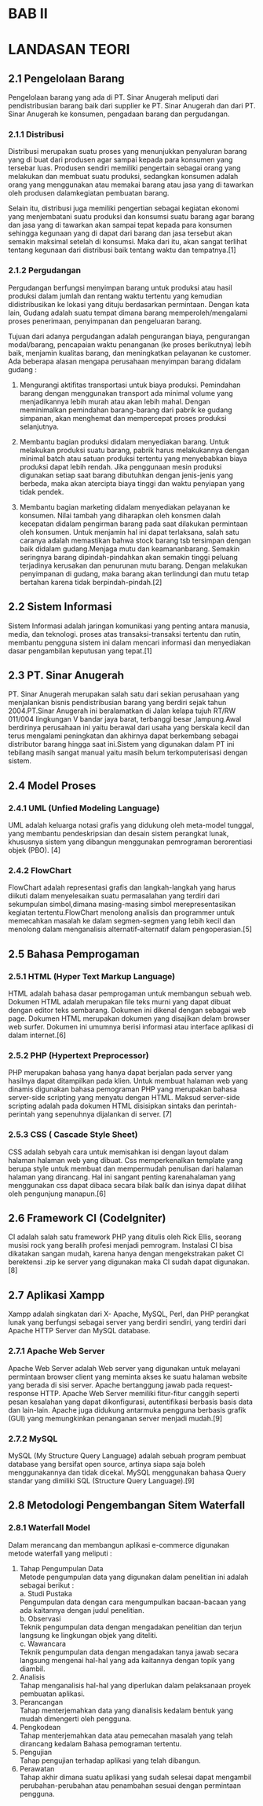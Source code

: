 # BAB II
# LANDASAN TEORI

## 2.1	Pengelolaan Barang

Pengelolaan barang yang ada di PT. Sinar Anugerah meliputi dari pendistribusian barang baik dari supplier ke PT. Sinar Anugerah dan dari PT. Sinar Anugerah ke konsumen, pengadaan barang dan pergudangan.<br>

### 2.1.1	Distribusi

Distribusi merupakan suatu proses yang menunjukkan penyaluran barang yang di buat dari produsen agar sampai kepada para konsumen yang tersebar luas. Produsen sendiri memiliki pengertain sebagai orang yang melakukan dan membuat suatu produksi, sedangkan konsumen adalah orang yang menggunakan atau memakai barang atau jasa yang di tawarkan oleh produsen dalamkegiatan pembuatan barang.<br>

Selain itu, distribusi juga memiliki pengertian sebagai kegiatan ekonomi yang menjembatani suatu produksi dan konsumsi suatu barang agar barang dan jasa yang di tawarkan akan sampai tepat kepada para konsumen sehingga kegunaan yang di dapat dari barang dan jasa tersebut akan semakin maksimal setelah di konsumsi. Maka dari itu, akan sangat terlihat tentang kegunaan dari distribusi baik tentang waktu dan tempatnya.[1]<br>

### 2.1.2	Pergudangan

Pergudangan berfungsi menyimpan barang untuk produksi atau hasil produksi dalam jumlah dan rentang waktu tertentu yang kemudian didistribusikan ke lokasi yang dituju berdasarkan permintaan. Dengan kata lain, Gudang adalah suatu tempat dimana barang memperoleh/mengalami proses penerimaan, penyimpanan dan pengeluaran barang. <br>

Tujuan dari adanya pergudangan adalah pengurangan biaya, pengurangan modal/barang, pencapaian waktu penanganan (ke proses berikutnya) lebih baik, menjamin kualitas barang, dan meningkatkan pelayanan ke customer. Ada beberapa alasan mengapa perusahaan menyimpan barang didalam gudang :<br>

1)	Mengurangi aktifitas transportasi untuk biaya produksi. Pemindahan barang dengan menggunakan transport ada minimal volume yang menjadikannya lebih murah atau akan lebih mahal. Dengan meminimalkan pemindahan barang-barang dari pabrik ke gudang simpanan, akan menghemat dan mempercepat proses produksi selanjutnya.<br>

2)	Membantu bagian produksi didalam menyediakan barang. Untuk melakukan produksi suatu barang, pabrik harus melakukannya dengan minimal batch atau satuan produksi tertentu yang menyebabkan biaya produksi dapat lebih rendah. Jika penggunaan mesin produksi digunakan setiap saat barang dibutuhkan dengan jenis-jenis yang berbeda, maka akan atercipta biaya tinggi dan waktu penyiapan yang tidak pendek.<br>

3)	Membantu bagian marketing didalam menyediakan pelayanan ke konsumen. Nilai tambah yang diharapkan oleh konsmen dalah kecepatan didalam pengirman barang pada saat dilakukan permintaan oleh konsumen. Untuk menjamin hal ini dapat terlaksana, salah satu caranya adalah memastikan bahwa stock barang tsb tersimpan dengan baik didalam gudang.Menjaga mutu dan keamananbarang. Semakin seringnya barang dipindah-pindahkan akan semakin tinggi peluang terjadinya kerusakan dan penurunan mutu barang. Dengan melakukan penyimpanan di gudang, maka barang akan terlindungi dan mutu tetap bertahan karena tidak berpindah-pindah.[2]<br>

## 2.2	Sistem Informasi

Sistem Informasi adalah jaringan komunikasi yang penting antara manusia, media, dan teknologi. proses atas transaksi-transaksi tertentu dan rutin, membantu pengguna sistem ini dalam mencari informasi dan menyediakan dasar pengambilan keputusan yang tepat.[1]<br>

## 2.3	PT. Sinar Anugerah

PT. Sinar Anugerah merupakan salah satu dari sekian perusahaan yang menjalankan bisnis pendistribusian barang yang berdiri sejak tahun 2004.PT.Sinar Anugerah ini beralamatkan di Jalan kelapa tujuh RT/RW 011/004  lingkungan V bandar jaya barat, terbanggi besar ,lampung.Awal berdirinya perusahaan ini yaitu berawal dari usaha yang berskala kecil dan terus mengalami peningkatan dan akhirnya dapat berkembang sebagai distributor barang hingga saat ini.Sistem yang digunakan dalam PT ini tebilang masih sangat manual yaitu masih belum terkomputerisasi dengan sistem.<br>

## 2.4	Model Proses

### 2.4.1	UML (Unfied Modeling Language)

UML adalah keluarga notasi grafis yang didukung oleh meta-model tunggal, yang membantu pendeskripsian dan desain sistem perangkat lunak, khususnya sistem yang dibangun menggunakan pemrograman berorentiasi objek (PBO). [4]<br>

### 2.4.2	FlowChart

FlowChart adalah representasi grafis dan langkah-langkah yang harus diikuti dalam menyelesaikan suatu permasalahan yang terdiri dari sekumpulan simbol,dimana masing-masing simbol merepresentasikan kegiatan tertentu.FlowChart menolong analisis dan programmer untuk memecahkan masalah ke dalam segmen-segmen yang lebih kecil dan menolong dalam menganalisis alternatif-alternatif dalam pengoperasian.[5] <br>

## 2.5	Bahasa Pemprogaman

### 2.5.1	HTML (Hyper Text Markup Language)

HTML adalah bahasa dasar pemprogaman untuk membangun sebuah web. Dokumen HTML adalah merupakan file teks murni yang dapat dibuat dengan editor teks sembarang. Dokumen ini dikenal dengan sebagai web page. Dokumen HTML merupakan dokumen yang disajikan delam browser web surfer. Dokumen ini umumnya berisi informasi atau interface aplikasi di dalam internet.[6]<br>
### 2.5.2	PHP (Hypertext Preprocessor)

PHP merupakan bahasa yang hanya dapat berjalan pada server yang hasilnya dapat ditampilkan pada klien. Untuk membuat halaman web yang dinamis digunakan bahasa pemograman PHP yang merupakan bahasa server-side scripting yang menyatu dengan HTML. Maksud server-side scripting adalah pada dokumen HTML disisipkan sintaks dan perintah-perintah yang sepenuhnya dijalankan di server. [7] <br>

### 2.5.3	CSS ( Cascade Style Sheet)

CSS adalah sebyah cara untuk memisahkan isi dengan layout dalam halaman halaman web yang dibuat. Css memperkenalkan template yang berupa style untuk membuat dan mempermudah penulisan dari halaman halaman yang dirancang. Hal ini sangant penting karenahalaman yang menggunakan css dapat dibaca secara bilak balik dan isinya dapat dilihat oleh pengunjung manapun.[6]<br>

## 2.6	Framework CI (CodeIgniter)

CI adalah salah satu framework PHP yang ditulis oleh Rick Ellis, seorang musisi rock yang beralih profesi menjadi pemrogram. Instalasi CI bisa dikatakan sangan mudah, karena hanya dengan mengekstrakan paket CI berektensi .zip ke server yang digunakan  maka CI sudah dapat digunakan.  [8]<br>

## 2.7	Aplikasi Xampp

Xampp adalah singkatan dari X- Apache, MySQL, Perl, dan PHP perangkat lunak yang berfungsi sebagai server yang berdiri sendiri, yang terdiri dari Apache HTTP Server dan  MySQL database.<br>

### 2.7.1	Apache Web Server

Apache Web Server adalah Web server yang digunakan untuk melayani permintaan browser client yang meminta akses ke suatu halaman website yang berada di sisi server. Apache bertanggung jawab pada request-response HTTP. Apache Web Server memiliki fitur-fitur canggih seperti pesan kesalahan yang dapat dikonfigurasi, autentifikasi berbasis basis data dan lain-lain. Apache juga didukung antarmuka pengguna berbasis grafik (GUI) yang memungkinkan penanganan server menjadi mudah.[9]<br>

### 2.7.2	MySQL

MySQL (My Structure Query Language) adalah sebuah program pembuat database yang bersifat open source, artinya siapa saja boleh menggunakannya dan tidak dicekal. MySQL menggunakan bahasa Query standar yang dimiliki SQL (Structure Query Language).[9]<br>

## 2.8	Metodologi Pengembangan Sitem Waterfall 

### 2.8.1	Waterfall Model

Dalam merancang dan membangun aplikasi e-commerce digunakan metode waterfall yang meliputi :<br>
1.	Tahap Pengumpulan Data<br>
Metode pengumpulan data yang digunakan dalam penelitian ini adalah sebagai berikut :<br>
a.	Studi Pustaka<br>
Pengumpulan data dengan cara mengumpulkan bacaan-bacaan yang ada kaitannya dengan judul penelitian.<br>
b.	Observasi<br>
Teknik pengumpulan data dengan mengadakan penelitian dan terjun langsung ke lingkungan objek yang diteliti.<br>
c.	Wawancara<br>
Teknik pengumpulan data dengan mengadakan tanya jawab secara langsung mengenai hal-hal yang ada kaitannya dengan topik yang diambil.<br>
2.	Analisis<br>
Tahap menganalisis hal-hal yang diperlukan dalam pelaksanaan proyek pembuatan aplikasi.<br>
3.	Perancangan<br>
Tahap menterjemahkan data yang dianalisis kedalam bentuk yang mudah dimengerti oleh pengguna.<br>
4.	Pengkodean<br>
Tahap menterjemahkan data atau pemecahan masalah yang telah dirancang kedalam Bahasa pemograman tertentu.<br>
5.	Pengujian<br>
Tahap pengujian terhadap aplikasi yang telah dibangun.<br>
6.	Perawatan<br>
Tahap akhir dimana suatu aplikasi yang sudah selesai dapat mengambil perubahan-perubahan atau penambahan sesuai dengan permintaan pengguna.<br>
